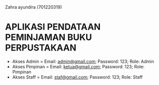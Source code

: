 Zahra ayundira (701220319)

# APLIKASI PENDATAAN PEMINJAMAN BUKU PERPUSTAKAAN
- Akses Admin = Email: admin@gmail.com; Password: 123; Role: Admin
- Akses Pimpinan = Email: ketua@gmail.com; Password: 123; Role: Pimpinan
- Akses Staff = Email: staf@gmail.com; Password: 123; Role: Staff

